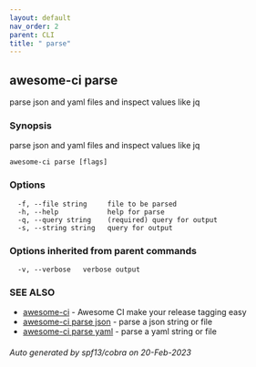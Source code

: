 ```yaml
---
layout: default
nav_order: 2
parent: CLI
title: " parse"
---
```

## awesome-ci parse

parse json and yaml files and inspect values like jq

### Synopsis

parse json and yaml files and inspect values like jq

```
awesome-ci parse [flags]
```

### Options

```
  -f, --file string     file to be parsed
  -h, --help            help for parse
  -q, --query string    (required) query for output
  -s, --string string   query for output
```

### Options inherited from parent commands

```
  -v, --verbose   verbose output
```

### SEE ALSO

* [awesome-ci](/commands/awesome-ci/)	 - Awesome CI make your release tagging easy
* [awesome-ci parse json](/commands/awesome-ci_parse_json/)	 - parse a json string or file
* [awesome-ci parse yaml](/commands/awesome-ci_parse_yaml/)	 - parse a yaml string or file

###### Auto generated by spf13/cobra on 20-Feb-2023
